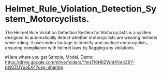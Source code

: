 # Helmet_Rule_Violation_Detection_System_Motorcyclists.
The Helmet Rule Violation Detection System for Motorcyclists is a system designed to automatically detect whether motorcyclists are wearing helmets while riding. It uses video footage to identify and analyze motorcyclists, ensuring compliance with helmet laws by flagging any violations. 

#Here where you get Sample, Model, Demo:
https://drive.google.com/drive/folders/1hnsTl6HRZWnf41m4Z6Y-pziOZUYuoEX4?usp=sharing
